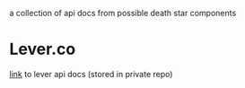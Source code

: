 a collection of api docs from possible death star components


# Lever.co

[link](https://github.com/18F/operations/blob/master/death-star/leverapi.html) to lever api docs (stored in private repo)
